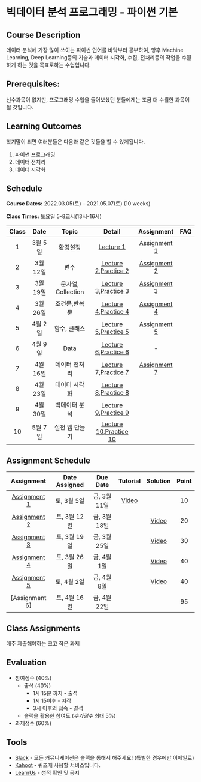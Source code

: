 # 빅데이터 분석 프로그래밍 - 파이썬 기본

## Course Description

데이터 분석에 가장 많이 쓰이는 파이썬 언어를 바닥부터 공부하여, 향후 Machine Learning, Deep Learning등의 기술과 데이터 시각화, 수집, 전처리등의 작업을 수월하게 하는 것을 목표로하는 수업입니다.



## Prerequisites:  
선수과목이 없지만, 프로그래밍 수업을 들어보셨던 분들에게는 조금 더 수월한 과목이 될 것입니다.

## Learning Outcomes

학기말이 되면 여러분들은 다음과 같은 것들을 할 수 있게됩니다.

1. 파이썬 프로그래밍
1. 데이터 전처리
1. 데이터 시각화

## Schedule

**Course Dates:** 2022.03.05(토) – 2021.05.07(토) (10 weeks)

**Class Times:** 토요일 5-8교시(13시-16시) 

| Class |       Date       |      Topic     |       Detail       |   Assignment  | FAQ |
|:-----:|:----------------:|:--------------:|:------------------:|:-------------:|:---:|
|  1  |  3월 5일            |     환경설정     |    [Lecture 1]     |   [Assignment 1]            |     |
|  2  |  3월 12일           |     변수        |  [Lecture 2],[Practice 2]  | [Assignment 2]   |     |
|  3  |  3월 19일           |     문자열, Collection | [Lecture 3],[Practice 3]   |  [Assignment 3] |     |
|  4  |  3월 26일           |    조건문,반복문  |  [Lecture 4],[Practice 4]   |  [Assignment 4] |     |
|  5  |  4월 2일            |    함수, 클래스   |  [Lecture 5],[Practice 5]   |   [Assignment 5]   |     |
|  6  |  4월 9일           |    Data        |  [Lecture 6],[Practice 6]   |   -            |     |
|  7  |  4월 16일           |    데이터 전처리   |  [Lecture 7],[Practice 7]   |   [Assignment 7]   |     |
|  8  |  4월 23일           |    데이터 시각화   | [Lecture 8],[Practice 8]|               |     |
|  9  |  4월 30일            |    빅데이터 분석   | [Lecture 9],[Practice 9] |               |     |
|  10 |  5월 7일           |    실전 앱 만들기   | [Lecture 10],[Practice 10] |               |     |






[Lecture 1]: lecture/week-01
[Lecture 2]: lecture/week-02
[Lecture 3]: lecture/week-03
[Lecture 4]: lecture/week-04
[Lecture 5]: lecture/week-05
[Lecture 6]: lecture/week-06
[Lecture 7]: lecture/week-07
[Lecture 8]: lecture/week-08
[Lecture 9]: lecture/week-09
[Lecture 10]: lecture/week-10


[Assignment 1]: assignment/week-01
[Assignment 2]: assignment/week-02
[Assignment 3]: assignment/week-03
[Assignment 4]: assignment/week-04
[Assignment 5]: assignment/week-05
[Assignment 7]: assignment/week-07



[Practice 1]: practice/week-01
[Practice 2]: practice/week-02
[Practice 3]: practice/week-03
[Practice 4]: practice/week-04
[Practice 5]: practice/week-05
[Practice 6]: practice/week-06
[Practice 7]: practice/week-07
[Practice 8]: practice/week-08
[Practice 9]: practice/week-09
[Practice 10]: practice/week-10

[FAQ 1]: FAQ.md#week-01


## Assignment Schedule 


|               Assignment               | Date Assigned |   Due Date   |    Tutorial  |   Solution   |    Point     |
|:--------------------------------------:|:-------------:|:------------:|:------------:|:------------:|:------------:|
| [Assignment 1]                      |  토, 3월 5일  |  금, 3월 11일 | [Video](https://www.loom.com/share/1d7d4511cec7476e9c6fb4d080f9e4a3) | | 10 |
| [Assignment 2]                      |  토, 3월 12일  |  금, 3월 18일 |  | [Video](https://www.loom.com/share/b6e6cdd4a8c045cc83aa316da182a341) | 20 |
| [Assignment 3]                      |  토, 3월 19일  |  금, 3월 25일 |  | [Video](https://www.loom.com/share/249dd9853b2f4525b3f8e0f80a442294) | 30 |
| [Assignment 4]                      |  토, 3월 26일  |  금, 4월 1일 |  | [Video](https://www.loom.com/share/52d11ffa88054cd2934065838268f030)| 40 |
| [Assignment 5]                      |  토, 4월 2일  |  금, 4월 8일 |  | [Video](https://www.loom.com/share/4e0b91e75bfa4d29868a8318f5448f87) | 40 |
| [Assignment 6]                      |  토, 4월 16일  |  금, 4월 22일 |  | | 95 |





## Class Assignments

매주 제출해야하는 크고 작은 과제


## Evaluation


- 참여점수 (40%)
    - 출석 (40%) 
        - 1시 15분 까지 - 출석
        - 1시 15이후 - 지각
        - 3시 이후의 접속 - 결석
    - 슬랙을 활용한 참여도 (*추가점수* 최대 5%)
- 과제점수 (60%)

## Tools

- [Slack](https://slack-cgc1886.slack.com/) - 모든 커뮤니케이션은 슬랙을 통해서 해주세요! (특별한 경우에만 이메일로)
- [Kahoot](https://kahoot.it) - 퀴즈때 사용할 서비스입니다.
- [LearnUs](https://www.learnus.org/course/view.php?id=210365) - 성적 확인 및 공지

